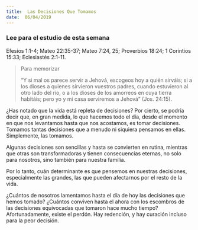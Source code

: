 ```yaml
---
title:  Las Decisiones Que Tomamos
date:  06/04/2019
---
```


### Lee para el estudio de esta semana
Efesios 1:1-4; Mateo 22:35-37; Mateo 7:24, 25; Proverbios 18:24; 1 Corintios 15:33; Eclesiastés 2:1-11.

> <p>Para memorizar</p>
> “Y si mal os parece servir a Jehová, escogeos hoy a quién sirváis; si a los dioses a quienes sirvieron vuestros padres, cuando estuvieron al otro lado del río, o a los dioses de los amorreos en cuya tierra habitáis; pero yo y mi casa serviremos a Jehová” (Jos. 24:15).

¿Has notado que la vida está repleta de decisiones? Por cierto, se podría decir que, en gran medida, lo que hacemos todo el día, desde el momento en que nos levantamos hasta que nos acostamos, es tomar decisiones. Tomamos tantas decisiones que a menudo ni siquiera pensamos en ellas. Simplemente, las tomamos.

Algunas decisiones son sencillas y hasta se convierten en rutina, mientras que otras son transformadoras y tienen consecuencias eternas, no solo para nosotros, sino también para nuestra familia.

Por lo tanto, cuán determinante es que pensemos en nuestras decisiones, especialmente las grandes, las que pueden afectarnos por el resto de la vida.

¿Cuántos de nosotros lamentamos hasta el día de hoy las decisiones que hemos tomado? ¿Cuántos conviven hasta el ahora con los escombros de las decisiones equivocadas que tomaron hace mucho tiempo? Afortunadamente, existe el perdón. Hay redención, y hay curación incluso para la peor decisión.